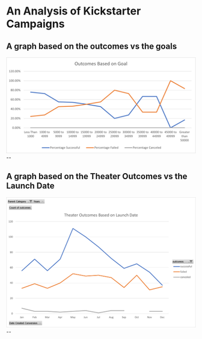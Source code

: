 # An Analysis of Kickstarter Campaigns

## A graph based on the outcomes vs the goals
<img src="Kickstarter_Challenge/Resources/Outcomes_vs_Goals.png" alt="Outcomes vs Goals" width="600"/>
--

## A graph based on the Theater Outcomes vs the Launch Date
<img src="Kickstarter_Challenge/Resources/Theater_Outcomes_vs_Launch.png" width="600"/>
--
